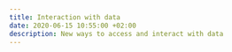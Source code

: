 ```yaml
---
title: Interaction with data
date: 2020-06-15 10:55:00 +02:00
description: New ways to access and interact with data
---
```



